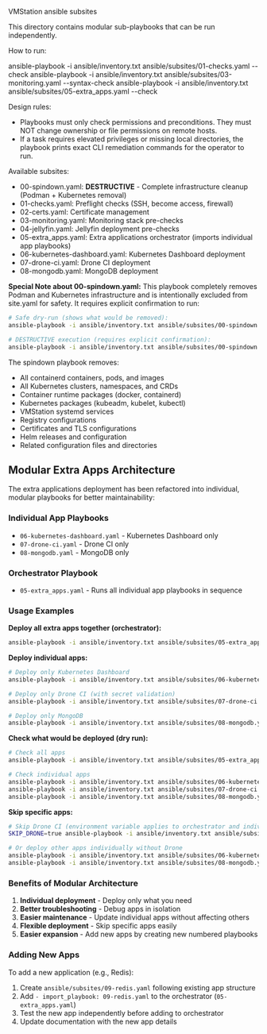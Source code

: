 VMStation ansible subsites

This directory contains modular sub-playbooks that can be run independently.

How to run:

  ansible-playbook -i ansible/inventory.txt ansible/subsites/01-checks.yaml --check
  ansible-playbook -i ansible/inventory.txt ansible/subsites/03-monitoring.yaml --syntax-check
  ansible-playbook -i ansible/inventory.txt ansible/subsites/05-extra_apps.yaml --check

Design rules:
- Playbooks must only check permissions and preconditions. They must NOT change ownership or file permissions on remote hosts.
- If a task requires elevated privileges or missing local directories, the playbook prints exact CLI remediation commands for the operator to run.

Available subsites:
- 00-spindown.yaml: **DESTRUCTIVE** - Complete infrastructure cleanup (Podman + Kubernetes removal)
- 01-checks.yaml: Preflight checks (SSH, become access, firewall)
- 02-certs.yaml: Certificate management
- 03-monitoring.yaml: Monitoring stack pre-checks
- 04-jellyfin.yaml: Jellyfin deployment pre-checks
- 05-extra_apps.yaml: Extra applications orchestrator (imports individual app playbooks)
- 06-kubernetes-dashboard.yaml: Kubernetes Dashboard deployment
- 07-drone-ci.yaml: Drone CI deployment  
- 08-mongodb.yaml: MongoDB deployment

**Special Note about 00-spindown.yaml:**
This playbook completely removes Podman and Kubernetes infrastructure and is intentionally
excluded from site.yaml for safety. It requires explicit confirmation to run:

```bash
# Safe dry-run (shows what would be removed):
ansible-playbook -i ansible/inventory.txt ansible/subsites/00-spindown.yaml

# DESTRUCTIVE execution (requires explicit confirmation):
ansible-playbook -i ansible/inventory.txt ansible/subsites/00-spindown.yaml -e confirm_spindown=true
```

The spindown playbook removes:
- All containerd containers, pods, and images
- All Kubernetes clusters, namespaces, and CRDs  
- Container runtime packages (docker, containerd)
- Kubernetes packages (kubeadm, kubelet, kubectl)
- VMStation systemd services
- Registry configurations
- Certificates and TLS configurations
- Helm releases and configuration
- Related configuration files and directories

## Modular Extra Apps Architecture

The extra applications deployment has been refactored into individual, modular playbooks for better maintainability:

### Individual App Playbooks
- `06-kubernetes-dashboard.yaml` - Kubernetes Dashboard only
- `07-drone-ci.yaml` - Drone CI only  
- `08-mongodb.yaml` - MongoDB only

### Orchestrator Playbook
- `05-extra_apps.yaml` - Runs all individual app playbooks in sequence

### Usage Examples

**Deploy all extra apps together (orchestrator):**
```bash
ansible-playbook -i ansible/inventory.txt ansible/subsites/05-extra_apps.yaml
```

**Deploy individual apps:**
```bash
# Deploy only Kubernetes Dashboard
ansible-playbook -i ansible/inventory.txt ansible/subsites/06-kubernetes-dashboard.yaml

# Deploy only Drone CI (with secret validation)
ansible-playbook -i ansible/inventory.txt ansible/subsites/07-drone-ci.yaml

# Deploy only MongoDB
ansible-playbook -i ansible/inventory.txt ansible/subsites/08-mongodb.yaml
```

**Check what would be deployed (dry run):**
```bash
# Check all apps
ansible-playbook -i ansible/inventory.txt ansible/subsites/05-extra_apps.yaml --check

# Check individual apps
ansible-playbook -i ansible/inventory.txt ansible/subsites/06-kubernetes-dashboard.yaml --check
ansible-playbook -i ansible/inventory.txt ansible/subsites/07-drone-ci.yaml --check  
ansible-playbook -i ansible/inventory.txt ansible/subsites/08-mongodb.yaml --check
```

**Skip specific apps:**
```bash
# Skip Drone CI (environment variable applies to orchestrator and individual playbook)
SKIP_DRONE=true ansible-playbook -i ansible/inventory.txt ansible/subsites/05-extra_apps.yaml

# Or deploy other apps individually without Drone
ansible-playbook -i ansible/inventory.txt ansible/subsites/06-kubernetes-dashboard.yaml
ansible-playbook -i ansible/inventory.txt ansible/subsites/08-mongodb.yaml
```

### Benefits of Modular Architecture
1. **Individual deployment** - Deploy only what you need
2. **Better troubleshooting** - Debug apps in isolation  
3. **Easier maintenance** - Update individual apps without affecting others
4. **Flexible deployment** - Skip specific apps easily
5. **Easier expansion** - Add new apps by creating new numbered playbooks

### Adding New Apps
To add a new application (e.g., Redis):
1. Create `ansible/subsites/09-redis.yaml` following existing app structure
2. Add `- import_playbook: 09-redis.yaml` to the orchestrator (`05-extra_apps.yaml`)
3. Test the new app independently before adding to orchestrator
4. Update documentation with the new app details
